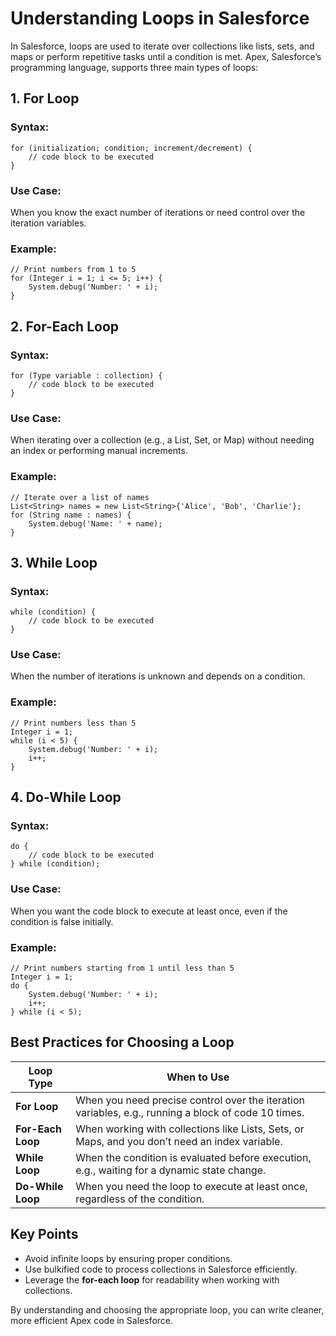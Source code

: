 # Understanding Loops in Salesforce

In Salesforce, loops are used to iterate over collections like lists, sets, and maps or perform repetitive tasks until a condition is met. Apex, Salesforce’s programming language, supports three main types of loops:

## 1. **For Loop**
### Syntax:
```apex
for (initialization; condition; increment/decrement) {
    // code block to be executed
}
```

### Use Case:
When you know the exact number of iterations or need control over the iteration variables.

### Example:
```apex
// Print numbers from 1 to 5
for (Integer i = 1; i <= 5; i++) {
    System.debug('Number: ' + i);
}
```

## 2. **For-Each Loop**
### Syntax:
```apex
for (Type variable : collection) {
    // code block to be executed
}
```

### Use Case:
When iterating over a collection (e.g., a List, Set, or Map) without needing an index or performing manual increments.

### Example:
```apex
// Iterate over a list of names
List<String> names = new List<String>{'Alice', 'Bob', 'Charlie'};
for (String name : names) {
    System.debug('Name: ' + name);
}
```

## 3. **While Loop**
### Syntax:
```apex
while (condition) {
    // code block to be executed
}
```

### Use Case:
When the number of iterations is unknown and depends on a condition.

### Example:
```apex
// Print numbers less than 5
Integer i = 1;
while (i < 5) {
    System.debug('Number: ' + i);
    i++;
}
```

## 4. **Do-While Loop**
### Syntax:
```apex
do {
    // code block to be executed
} while (condition);
```

### Use Case:
When you want the code block to execute at least once, even if the condition is false initially.

### Example:
```apex
// Print numbers starting from 1 until less than 5
Integer i = 1;
do {
    System.debug('Number: ' + i);
    i++;
} while (i < 5);
```

## Best Practices for Choosing a Loop

| **Loop Type**      | **When to Use**                                                                                          |
|--------------------|---------------------------------------------------------------------------------------------------------|
| **For Loop**       | When you need precise control over the iteration variables, e.g., running a block of code 10 times.    |
| **For-Each Loop**  | When working with collections like Lists, Sets, or Maps, and you don’t need an index variable.         |
| **While Loop**     | When the condition is evaluated before execution, e.g., waiting for a dynamic state change.             |
| **Do-While Loop**  | When you need the loop to execute at least once, regardless of the condition.                           |

## Key Points
- Avoid infinite loops by ensuring proper conditions.
- Use bulkified code to process collections in Salesforce efficiently.
- Leverage the **for-each loop** for readability when working with collections.

By understanding and choosing the appropriate loop, you can write cleaner, more efficient Apex code in Salesforce.

